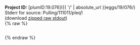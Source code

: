 **Project ID:** [plumID:19.076]({{ '/' | absolute_url }}eggs/19/076/)  
Stderr for source:  Pulling/111011/pleq1   
(download [zipped raw stdout](pleq1.plumed_master.stdout.txt.zip))  
{% raw %}
<pre>
</pre>
{% endraw %}
